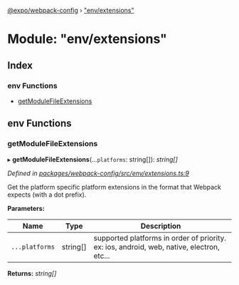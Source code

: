 [@expo/webpack-config](../README.md) › ["env/extensions"](_env_extensions_.md)

# Module: "env/extensions"

## Index

### env Functions

* [getModuleFileExtensions](_env_extensions_.md#getmodulefileextensions)

## env Functions

###  getModuleFileExtensions

▸ **getModuleFileExtensions**(...`platforms`: string[]): *string[]*

*Defined in [packages/webpack-config/src/env/extensions.ts:9](https://github.com/expo/expo-cli/blob/bafc13a2/packages/webpack-config/src/env/extensions.ts#L9)*

Get the platform specific platform extensions in the format that Webpack expects (with a dot prefix).

**Parameters:**

Name | Type | Description |
------ | ------ | ------ |
`...platforms` | string[] | supported platforms in order of priority. ex: ios, android, web, native, electron, etc... |

**Returns:** *string[]*
